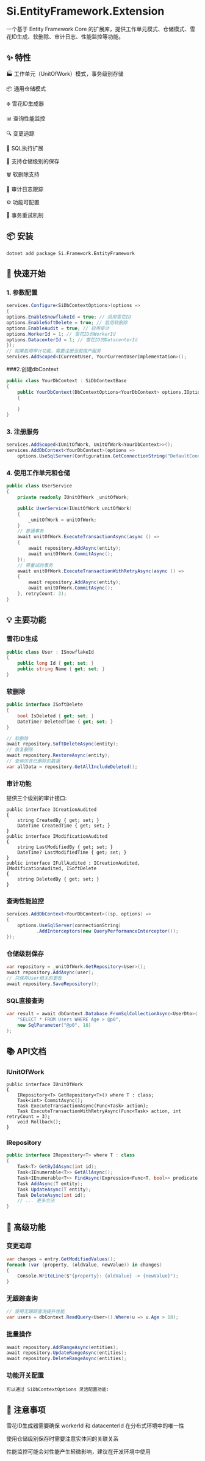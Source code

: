 # Si.EntityFramework.Extension

一个基于 Entity Framework Core 的扩展库，提供工作单元模式、仓储模式、雪花ID生成、软删除、审计日志、性能监控等功能。

## ✨ 特性

🏭 工作单元（UnitOfWork）模式，事务级别存储

📦 通用仓储模式

❄️ 雪花ID生成器

📊 查询性能监控

🔍 变更追踪

📝 SQL执行扩展

🎯 支持仓储级别的保存

🗑️ 软删除支持

📝 审计日志跟踪

⚙️ 功能可配置

🔁 事务重试机制

## 📦 安装

```
dotnet add package Si.Framework.EntityFramework
```

## 🚀 快速开始

### 1. 参数配置

```c#
services.Configure<SiDbContextOptions>(options =>
{
options.EnableSnowflakeId = true; // 启用雪花ID
options.EnableSoftDelete = true; // 启用软删除
options.EnableAudit = true; // 启用审计
options.WorkerId = 1; // 雪花ID的WorkerId
options.DatacenterId = 1; // 雪花ID的DatacenterId
});
// 如果启用审计功能，需要注册当前用户服务
services.AddScoped<ICurrentUser, YourCurrentUserImplementation>();
```

###2.创建dbContext

```c#
public class YourDbContext : SiDbContextBase
{
	public YourDbContext(DbContextOptions<YourDbContext> options,IOptions<SiDbContextOptions> siOptions,ICurrentUser currentUser = null): 		base(options, siOptions.Value, currentUser)
	{
	
	}
}
```

### 3. 注册服务

```c#
services.AddScoped<IUnitOfWork, UnitOfWork<YourDbContext>>();
services.AddDbContext<YourDbContext>(options => 
    options.UseSqlServer(Configuration.GetConnectionString("DefaultConnection")));
```

### 4. 使用工作单元和仓储

```c#
public class UserService
{
    private readonly IUnitOfWork _unitOfWork;

    public UserService(IUnitOfWork unitOfWork)
    {
        _unitOfWork = unitOfWork;
    }
	// 普通事务
	await unitOfWork.ExecuteTransactionAsync(async () =>
	{
		await repository.AddAsync(entity);
		await unitOfWork.CommitAsync();
	});
	// 带重试的事务
	await unitOfWork.ExecuteTransactionWithRetryAsync(async () =>
    {
    	await repository.AddAsync(entity);
		await unitOfWork.CommitAsync();
    }, retryCount: 3);
}
```

## 💡 主要功能

### 雪花ID生成

```c#
public class User : ISnowflakeId
{
    public long Id { get; set; }
    public string Name { get; set; }
}

```

### 软删除

```c#
public interface ISoftDelete
{
	bool IsDeleted { get; set; }
	DateTime? DeletedTime { get; set; }
}
```

```c#
// 软删除
await repository.SoftDeleteAsync(entity);
// 恢复删除
await repository.RestoreAsync(entity);
// 查询包含已删除的数据
var allData = repository.GetAllIncludeDeleted();
```

### 审计功能

提供三个级别的审计接口:

```
public interface ICreationAudited
{
	string CreatedBy { get; set; }
	DateTime CreatedTime { get; set; }
}
public interface IModificationAudited
{
	string LastModifiedBy { get; set; }
	DateTime? LastModifiedTime { get; set; }
}
public interface IFullAudited : ICreationAudited, IModificationAudited, ISoftDelete
{
	string DeletedBy { get; set; }
}
```



### 查询性能监控

```c#
services.AddDbContext<YourDbContext>((sp, options) => 
{
    options.UseSqlServer(connectionString)
           .AddInterceptors(new QueryPerformanceInterceptor());
});
```

### 仓储级别保存

```c#
var repository = _unitOfWork.GetRepository<User>();
await repository.AddAsync(user);
// 只保存User相关的更改
await repository.SaveRepository();
```

### SQL直接查询

```c#
var result = await dbContext.Database.FromSqlCollectionAsync<UserDto>(
    "SELECT * FROM Users WHERE Age > @p0",
    new SqlParameter("@p0", 18)
);
```

## 📚 API文档

### IUnitOfWork

```
public interface IUnitOfWork
{
    IRepository<T> GetRepository<T>() where T : class;
    Task<int> CommitAsync();
    Task ExecuteTransactionAsync(Func<Task> action);
    Task ExecuteTransactionWithRetryAsync(Func<Task> action, int retryCount = 3);
    void Rollback();
}
```

### IRepository<T>

```c#
public interface IRepository<T> where T : class
{
    Task<T> GetByIdAsync(int id);
    Task<IEnumerable<T>> GetAllAsync();
    Task<IEnumerable<T>> FindAsync(Expression<Func<T, bool>> predicate);
    Task AddAsync(T entity);
    Task UpdateAsync(T entity);
    Task DeleteAsync(int id);
    // ... 更多方法
}
```

## 🔧 高级功能

### 变更追踪

```c#
var changes = entry.GetModifiedValues();
foreach (var (property, (oldValue, newValue)) in changes)
{
    Console.WriteLine($"{property}: {oldValue} -> {newValue}");
}
```

### 无跟踪查询

```c#
// 使用无跟踪查询提升性能
var users = dbContext.ReadQuery<User>().Where(u => u.Age > 18);
```

### 批量操作

```c#
await repository.AddRangeAsync(entities);
await repository.UpdateRangeAsync(entities);
await repository.DeleteRangeAsync(entities);
```

### 功能开关配置

```
可以通过 SiDbContextOptions 灵活配置功能:
```

## 📝 注意事项

雪花ID生成器需要确保 workerId 和 datacenterId 在分布式环境中的唯一性

使用仓储级别保存时需要注意实体间的关联关系

性能监控可能会对性能产生轻微影响，建议在开发环境中使用
